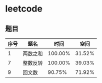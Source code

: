 # leetcode

## 题目

| 序号 | 题名 | 时间 | 空间 |
| ---- | -------- | ------- | ------ |
| 1 | 两数之和 | 100.00% | 31.52% |
| 7 | 整数反转 | 100.00% | 39.03% |
| 9 | 回文数 | 90.75% | 71.92% |
